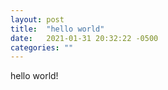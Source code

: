 ```yaml
---
layout: post
title:  "hello world"
date:   2021-01-31 20:32:22 -0500
categories: ""
---
```

hello world!
